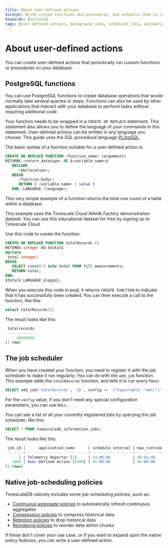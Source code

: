 ```yaml
---
title: About user-defined actions
excerpt: Write custom functions and procedures, and schedule them to run periodically
keywords: [actions]
tags: [user-defined actions, background jobs, scheduled jobs, automation framework]
---
```


# About user-defined actions

You can create user-defined actions that periodically run custom functions or
procedures on your database.

## PostgreSQL functions

You can use PostgreSQL functions to create database operations that would
normally take several queries or steps. Functions can also be used by other
applications that interact with your database to perform tasks without requiring
additional code.

Your function needs to be wrapped in a `CREATE OR REPLACE` statement. This
statement also allows you to define the language of your commands in this
statement. User-defined actions can be written in any language you choose. This
guide uses the SQL procedural language [PL/pgSQL][plpgsql].

The basic syntax of a function suitable for a user-defined action is:

```sql
CREATE OR REPLACE FUNCTION <function_name> (arguments)
RETURNS <return_datatype> AS $<variable_name>$
   DECLARE
      <declaration>;
   BEGIN
      <function_body>;
      RETURN { <variable_name> | value }
   END; LANGUAGE <language>;
```

This very simple example of a function returns the total row count of a table
within a database.

<highlight type="cloud"
header="Free demo dataset"
button="Try Timescale Cloud for free">
This example uses the Timescale Cloud Allmilk Factory demonstration dataset. You
can use this educational dataset for free by signing up to Timescale Cloud.
</highlight>

Use this code to create the function:

```sql
CREATE OR REPLACE FUNCTION totalRecords ()
RETURNS integer AS $total$
declare
 total integer;
BEGIN
   SELECT count(*) into total FROM fill_measurements;
   RETURN total;
END;
$total$ LANGUAGE plpgsql;
```

When you execute this code in psql, it returns `CREATE FUNCTION` to indicate
that it has successfully been created. You can then execute a call to the
function, like this:

```sql
select totalRecords();
```

The result looks like this:

```sql
 totalrecords
--------------
     48600500
(1 row)
```

## The job scheduler

When you have created your function, you need to register it with the job
scheduler to make it run regularly. You can do with the `add_job` function. This
example adds the `totalRecords` function, and tells it to run every hour:

```sql
SELECT add_job('totalRecords', '1h', config => '{"hypertable":"metr"}');
```

For the `config` value, if you don't need any special configuration parameters,
you can use `NULL`.

You can see a list of all your currently registered jobs by querying the job
scheduler, like this:

```sql
SELECT * FROM timescaledb_information.jobs;
```

The result looks like this:

```sql
 job_id |      application_name      | schedule_interval | max_runtime | max_retries | retry_period |      proc_schema      |    proc_name     |   owner   | scheduled |         config         |          next_start           | hypertable_schema | hypertable_name
--------+----------------------------+-------------------+-------------+-------------+--------------+-----------------------+------------------+-----------+-----------+------------------------+-------------------------------+-------------------+-----------------
      1 | Telemetry Reporter [1]     | 24:00:00          | 00:01:40    |          -1 | 01:00:00     | _timescaledb_internal | policy_telemetry | postgres  | t         |                        | 2022-08-18 06:26:39.524065+00 |                   |
   1000 | User-Defined Action [1000] | 01:00:00          | 00:00:00    |          -1 | 00:05:00     | public                | totalrecords     | tsdbadmin | t         | {"hypertable": "metr"} | 2022-08-17 07:17:24.831698+00 |                   |
(2 rows)
```

## Native job-scheduling policies

TimescaleDB natively includes some job-scheduling policies, such as:

*   [Continuous aggregate policies][caggs] to automatically refresh continuous
    aggregates
*   [Compression policies][compressing] to compress historical data
*   [Retention policies][retention] to drop historical data
*   [Reordering policies][reordering] to reorder data within chunks

If these don't cover your use case, or if you want to expand upon the native
policy features, you can write a user-defined action.

[caggs]: /timescaledb/:currentVersion:/how-to-guides/continuous-aggregates/refresh-policies/
[compressing]: /timescaledb/:currentVersion:/how-to-guides/compression/about-compression/
[reordering]: /api/:currentVersion:/hypertable/add_reorder_policy/
[retention]: /timescaledb/:currentVersion:/how-to-guides/data-retention/create-a-retention-policy/
[plpgsql]: https://www.postgresql.org/docs/current/plpgsql-overview.html
